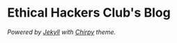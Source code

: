 # Ethical Hackers Club's Blog
*Powered by [Jekyll](https://jekyllrb.com/) with [Chirpy](https://github.com/cotes2020/jekyll-theme-chirpy) theme.*